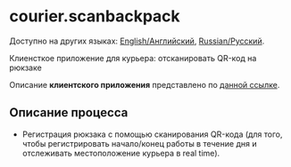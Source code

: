 # courier.scanbackpack

Доступно на других языках: [English/Английский](scanbackpack.md), [Russian/Русский](scanbackpack.ru.md). 

Клиенсткое приложение для курьера: отсканировать QR-код на рюкзаке 

Описание **клиентского приложения** представлено по [данной ссылке](../../frontend/../frontend/courierclient.ru.md).

## Описание процесса

- Регистрация рюкзака с помощью сканирования QR-кода (для того, чтобы регистрировать начало/конец работы в течение дня и отслеживать местоположение курьера в real time).
